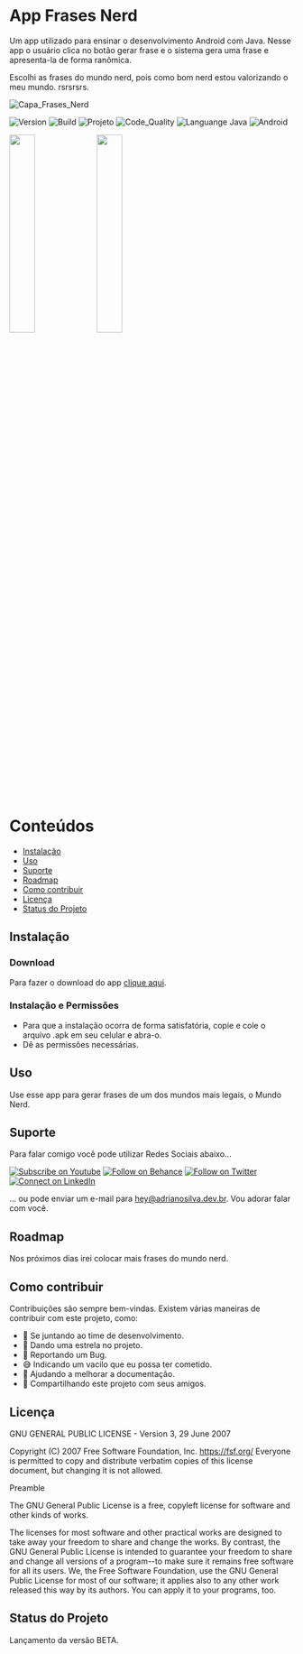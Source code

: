 # App Frases Nerd

Um app utilizado para ensinar o desenvolvimento Android com Java. Nesse app o usuário clica no botão gerar frase e o sistema gera uma frase e apresenta-la de forma ranômica. 

Escolhi as frases do mundo nerd, pois como bom nerd estou valorizando o meu mundo. rsrsrsrs.

<!-- AQUI VOCÊ PODE COLOCAR O LOGO, UMA IMAGEM QUE REPRESENTE O PROJETO OU O QUE MAIS QUISER -->
![Capa_Frases_Nerd](https://user-images.githubusercontent.com/6373438/109045612-90c4b980-76b2-11eb-9ed3-7324cd7a1a95.jpg)


![Version](https://img.shields.io/badge/Version-1.0.0-F21B3F) ![Build](https://img.shields.io/badge/Build-Passing-29BF12) ![Projeto](https://img.shields.io/badge/Projeto-FrasesNerd-333333) ![Code_Quality](https://img.shields.io/badge/Code_Quality-Good-3A5683) ![Languange Java](https://img.shields.io/badge/Language-Java-007396) ![Android](https://img.shields.io/badge/Platform-Android-3DDC84) 

<img src="https://user-images.githubusercontent.com/6373438/109046401-72ab8900-76b3-11eb-8f6c-9faf8d226656.jpg" width="30%">
<img src="https://user-images.githubusercontent.com/6373438/109046397-7212f280-76b3-11eb-9a78-f81ce8e5c45a.jpg" width="30%"> 

# Conteúdos
- [Instalação](#instalação)
- [Uso](#uso)
- [Suporte](#suporte)
- [Roadmap](#roadmap)
- [Como contribuir](#como-contribuir)
- [Licença](#licença)
- [Status do Projeto](#status-do-projeto)

## Instalação 

### Download
Para fazer o download do app [clique aqui]().

### Instalação e Permissões
- Para que a instalação ocorra de forma satisfatória, copie e cole o arquivo .apk em seu celular e abra-o.
- Dê as permissões necessárias.
## Uso

Use esse app para gerar frases de um dos mundos mais legais, o Mundo Nerd.
## Suporte

Para falar comigo você pode utilizar Redes Sociais abaixo... 

[![Subscribe on Youtube](https://img.shields.io/badge/--youtube?label=Youtube&logo=Youtube&style=social)](https://www.youtube.com/adrianoleitedasilva/) [![Follow on Behance](https://img.shields.io/badge/--behance?label=Behance&logo=Behance&style=social)](https://www.behance.net/silvaadrianleite) [![Follow on Twitter](https://img.shields.io/badge/--twitter?label=Twitter&logo=Twitter&style=social)](https://twitter.com/_adrianosilva89) [![Connect on LinkedIn](https://img.shields.io/badge/--linkedin?label=LinkedIn&logo=LinkedIn&style=social)](https://www.linkedin.com/in/adrianoleitedasilva/)

... ou pode enviar um e-mail para [hey@adrianosilva.dev.br](hey@adrianosilva.dev.br). Vou adorar falar com você.

## Roadmap

Nos próximos dias irei colocar mais frases do mundo nerd.

## Como contribuir

Contribuições são sempre bem-vindas. Existem várias maneiras de contribuir com este projeto, como:

- 💪 Se juntando ao time de desenvolvimento.
- 🌟 Dando uma estrela no projeto.
- 🐛 Reportando um Bug.
- 😅 Indicando um vacilo que eu possa ter cometido.
- 📄 Ajudando a melhorar a documentação.
- 🚀 Compartilhando este projeto com seus amigos.

## Licença

GNU GENERAL PUBLIC LICENSE - Version 3, 29 June 2007

Copyright (C) 2007 Free Software Foundation, Inc. <https://fsf.org/>
Everyone is permitted to copy and distribute verbatim copies
of this license document, but changing it is not allowed.

Preamble

The GNU General Public License is a free, copyleft license for software and other kinds of works.

The licenses for most software and other practical works are designed to take away your freedom to share and change the works.  By contrast, the GNU General Public License is intended to guarantee your freedom to share and change all versions of a program--to make sure it remains free software for all its users.  We, the Free Software Foundation, use the GNU General Public License for most of our software; it applies also to any other work released this way by its authors.  You can apply it to your programs, too.

## Status do Projeto

Lançamento da versão BETA.